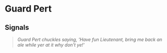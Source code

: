 # Guard Pert
## Signals

>*Guard Pert chuckles saying, 'Have fun Lieutenant, bring me back an ale while yer at it why don't ye!'*